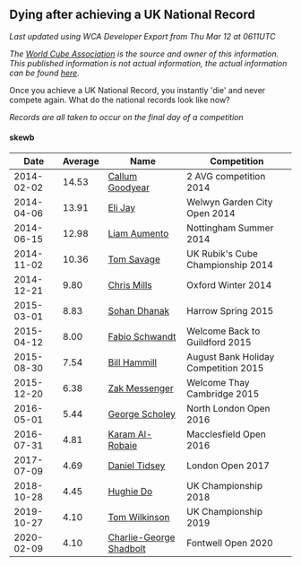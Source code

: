 ## Dying after achieving a UK National Record 

*Last updated using WCA Developer Export from Thu Mar 12 at 0611UTC*

*The [World Cube Association](https://www.worldcubeassociation.org) is the source and owner of this information. This published information is not actual information, the actual information can be found [here](https://www.worldcubeassociation.org/results).*

Once you achieve a UK National Record, you instantly 'die' and never compete again. What do the national records look like now?

*Records are all taken to occur on the final day of a competition*

#### skewb

|Date|Average|Name|Competition|  
|--|--|--|--|  
|2014-02-02|14.53|[Callum Goodyear](https://www.worldcubeassociation.org/persons/2012GOOD02)|2 AVG competition 2014|  
|2014-04-06|13.91|[Eli Jay](https://www.worldcubeassociation.org/persons/2014JAYE01)|Welwyn Garden City Open 2014|  
|2014-06-15|12.98|[Liam Aumento](https://www.worldcubeassociation.org/persons/2014AUME01)|Nottingham Summer 2014|  
|2014-11-02|10.36|[Tom Savage](https://www.worldcubeassociation.org/persons/2013SAVA02)|UK Rubik's Cube Championship 2014|  
|2014-12-21|9.80|[Chris Mills](https://www.worldcubeassociation.org/persons/2014MILL04)|Oxford Winter 2014|  
|2015-03-01|8.83|[Sohan Dhanak](https://www.worldcubeassociation.org/persons/2014DHAN03)|Harrow Spring 2015|  
|2015-04-12|8.00|[Fabio Schwandt](https://www.worldcubeassociation.org/persons/2014SCHW02)|Welcome Back to Guildford 2015|  
|2015-08-30|7.54|[Bill Hammill](https://www.worldcubeassociation.org/persons/2015HAMM01)|August Bank Holiday Competition 2015|  
|2015-12-20|6.38|[Zak Messenger](https://www.worldcubeassociation.org/persons/2015MESS01)|Welcome Thay Cambridge 2015|  
|2016-05-01|5.44|[George Scholey](https://www.worldcubeassociation.org/persons/2015SCHO05)|North London Open 2016|  
|2016-07-31|4.81|[Karam Al-Robaie](https://www.worldcubeassociation.org/persons/2016ALRO01)|Macclesfield Open 2016|  
|2017-07-09|4.69|[Daniel Tidsey](https://www.worldcubeassociation.org/persons/2016TIDS01)|London Open 2017|  
|2018-10-28|4.45|[Hughie Do](https://www.worldcubeassociation.org/persons/2017DOHU02)|UK Championship 2018|  
|2019-10-27|4.10|[Tom Wilkinson](https://www.worldcubeassociation.org/persons/2019WILK04)|UK Championship 2019|  
|2020-02-09|4.10|[Charlie-George Shadbolt](https://www.worldcubeassociation.org/persons/2018SHAD01)|Fontwell Open 2020|  

